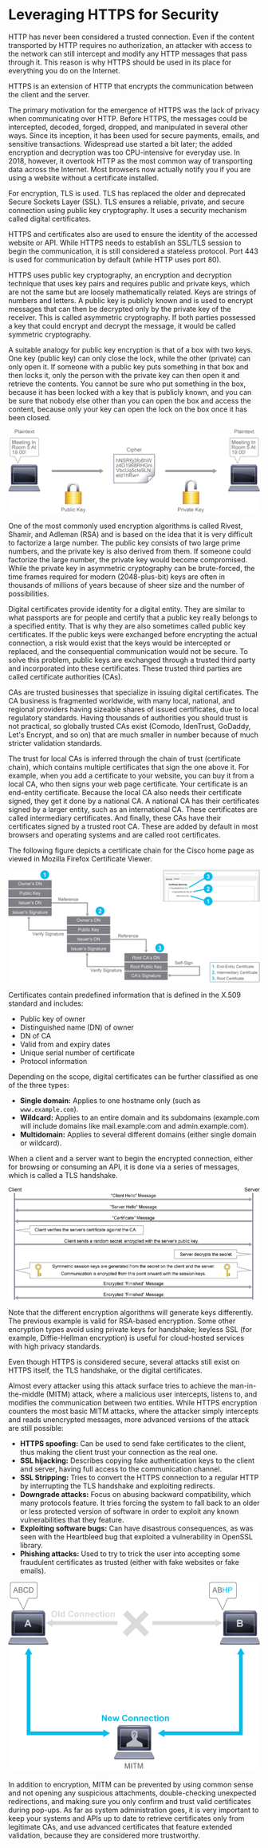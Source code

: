
# Leveraging HTTPS for Security

HTTP has never been considered a trusted connection. Even if the content transported by HTTP requires no authorization, an attacker with access to the network can still intercept and modify any HTTP messages that pass through it. This reason is why HTTPS should be used in its place for everything you do on the Internet.

HTTPS is an extension of HTTP that encrypts the communication between the client and the server.

The primary motivation for the emergence of HTTPS was the lack of privacy when communicating over HTTP. Before HTTPS, the messages could be intercepted, decoded, forged, dropped, and manipulated in several other ways. Since its inception, it has been used for secure payments, emails, and sensitive transactions. Widespread use started a bit later; the added encryption and decryption was too CPU-intensive for everyday use. In 2018, however, it overtook HTTP as the most common way of transporting data across the Internet. Most browsers now actually notify you if you are using a website without a certificate installed.

For encryption, TLS is used. TLS has replaced the older and deprecated Secure Sockets Layer (SSL). TLS ensures a reliable, private, and secure connection using public key cryptography. It uses a security mechanism called digital certificates.

HTTPS and certificates also are used to ensure the identity of the accessed website or API. While HTTPS needs to establish an SSL/TLS session to begin the communication, it is still considered a stateless protocol. Port 443 is used for communication by default (while HTTP uses port 80).

HTTPS uses public key cryptography, an encryption and decryption technique that uses key pairs and requires public and private keys, which are not the same but are loosely mathematically related. Keys are strings of numbers and letters. A public key is publicly known and is used to encrypt messages that can then be decrypted only by the private key of the receiver. This is called asymmetric cryptography. If both parties possessed a key that could encrypt and decrypt the message, it would be called symmetric cryptography.

A suitable analogy for public key encryption is that of a box with two keys. One key (public key) can only close the lock, while the other (private) can only open it. If someone with a public key puts something in that box and then locks it, only the person with the private key can then open it and retrieve the contents. You cannot be sure who put something in the box, because it has been locked with a key that is publicly known, and you can be sure that nobody else other than you can open the box and access the content, because only your key can open the lock on the box once it has been closed.

![alt text](/DevNet/DEVASC_200-901/Images/image-350.png)

One of the most commonly used encryption algorithms is called Rivest, Shamir, and Adleman (RSA) and is based on the idea that it is very difficult to factorize a large number. The public key consists of two large prime numbers, and the private key is also derived from them. If someone could factorize the large number, the private key would become compromised. While the private key in asymmetric cryptography can be brute-forced, the time frames required for modern (2048-plus-bit) keys are often in thousands of millions of years because of sheer size and the number of possibilities.

Digital certificates provide identity for a digital entity. They are similar to what passports are for people and certify that a public key really belongs to a specified entity. That is why they are also sometimes called public key certificates. If the public keys were exchanged before encrypting the actual connection, a risk would exist that the keys would be intercepted or replaced, and the consequential communication would not be secure. To solve this problem, public keys are exchanged through a trusted third party and incorporated into these certificates. These trusted third parties are called certificate authorities (CAs).

CAs are trusted businesses that specialize in issuing digital certificates. The CA business is fragmented worldwide, with many local, national, and regional providers having sizeable shares of issued certificates, due to local regulatory standards. Having thousands of authorities you should trust is not practical, so globally trusted CAs exist (Comodo, IdenTrust, GoDaddy, Let's Encrypt, and so on) that are much smaller in number because of much stricter validation standards.

The trust for local CAs is inferred through the chain of trust (certificate chain), which contains multiple certificates that sign the one above it. For example, when you add a certificate to your website, you can buy it from a local CA, who then signs your web page certificate. Your certificate is an end-entity certificate. Because the local CA also needs their certificate signed, they get it done by a national CA. A national CA has their certificates signed by a larger entity, such as an international CA. These certificates are called intermediary certificates. And finally, these CAs have their certificates signed by a trusted root CA. These are added by default in most browsers and operating systems and are called root certificates.

The following figure depicts a certificate chain for the Cisco home page as viewed in Mozilla Firefox Certificate Viewer.

![alt text](/DevNet/DEVASC_200-901/Images/image-351.png)

Certificates contain predefined information that is defined in the X.509 standard and includes:

- Public key of owner
- Distinguished name (DN) of owner
- DN of CA
- Valid from and expiry dates
- Unique serial number of certificate
- Protocol information

Depending on the scope, digital certificates can be further classified as one of the three types:

- **Single domain:** Applies to one hostname only (such as `www.example.com`).
- **Wildcard:** Applies to an entire domain and its subdomains (example.com will include domains like mail.example.com and admin.example.com).
- **Multidomain:** Applies to several different domains (either single domain or wildcard).

When a client and a server want to begin the encrypted connection, either for browsing or consuming an API, it is done via a series of messages, which is called a TLS handshake.

![alt text](/DevNet/DEVASC_200-901/Images/image-352.png)

Note that the different encryption algorithms will generate keys differently. The previous example is valid for RSA-based encryption. Some other encryption types avoid using private keys for handshake; keyless SSL (for example, Diffie-Hellman encryption) is useful for cloud-hosted services with high privacy standards.

Even though HTTPS is considered secure, several attacks still exist on HTTPS itself, the TLS handshake, or the digital certificates.

Almost every attacker using this attack surface tries to achieve the man-in-the-middle (MITM) attack, where a malicious user intercepts, listens to, and modifies the communication between two entities. While HTTPS encryption counters the most basic MITM attacks, where the attacker simply intercepts and reads unencrypted messages, more advanced versions of the attack are still possible:

- **HTTPS spoofing:** Can be used to send fake certificates to the client, thus making the client trust your connection as the real one.
- **SSL hijacking:** Describes copying fake authentication keys to the client and server, having full access to the communication channel.
- **SSL Stripping:** Tries to convert the HTTPS connection to a regular HTTP by interrupting the TLS handshake and exploiting redirects.
- **Downgrade attacks:** Focus on abusing backward compatibility, which many protocols feature. It tries forcing the system to fall back to an older or less protected version of software in order to exploit any known vulnerabilities that they feature.
- **Exploiting software bugs:** Can have disastrous consequences, as was seen with the Heartbleed bug that exploited a vulnerability in OpenSSL library.
- **Phishing attacks:** Used to try to trick the user into accepting some fraudulent certificates as trusted (either with fake websites or fake emails).

![alt text](/DevNet/DEVASC_200-901/Images/image-353.png)

In addition to encryption, MITM can be prevented by using common sense and not opening any suspicious attachments, double-checking unexpected redirections, and making sure you only confirm and trust valid certificates during pop-ups. As far as system administration goes, it is very important to keep your systems and APIs up to date to retrieve certificates only from legitimate CAs, and use advanced certificates that feature extended validation, because they are considered more trustworthy.